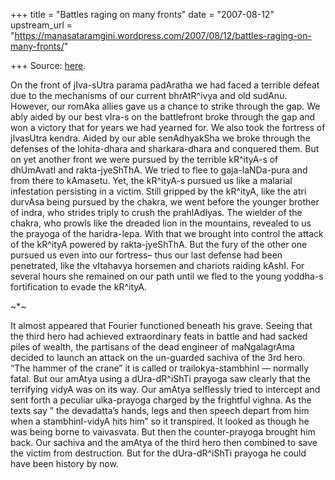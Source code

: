 +++
title = "Battles raging on many fronts"
date = "2007-08-12"
upstream_url = "https://manasataramgini.wordpress.com/2007/08/12/battles-raging-on-many-fronts/"

+++
Source: [here](https://manasataramgini.wordpress.com/2007/08/12/battles-raging-on-many-fronts/).

On the front of jIva-sUtra parama padAratha we had faced a terrible
defeat due to the mechanisms of our current bhrAtR^ivya and old sudAnu.
However, our romAka allies gave us a chance to strike through the gap.
We ably aided by our best vIra-s on the battlefront broke through the
gap and won a victory that for years we had yearned for. We also took
the fortress of jIvasUtra kendra. Aided by our able senAdhyakSha we
broke through the defenses of the lohita-dhara and sharkara-dhara and
conquered them. But on yet another front we were pursued by the terrible
kR^ityA-s of dhUmAvatI and rakta-jyeShThA. We tried to flee to
gaja-laNDa-pura and from there to kAmasetu. Yet, the kR^ityA-s pursued
us like a malarial infestation persisting in a victim. Still gripped by
the kR^ityA, like the atri durvAsa being pursued by the chakra, we went
before the younger brother of indra, who strides triply to crush the
prahlAdIyas. The wielder of the chakra, who prowls like the dreaded lion
in the mountains, revealed to us the prayoga of the haridra-lepa. With
that we brought into control the attack of the kR^ityA powered by
rakta-jyeShThA. But the fury of the other one pursued us even into our
fortress– thus our last defense had been penetrated, like the vItahavya
horsemen and chariots raiding kAshI. For several hours she remained on
our path until we fled to the young yoddha-s fortification to evade the
kR^ityA.

\~\*\~

It almost appeared that Fourier functioned beneath his grave. Seeing
that the third hero had achieved extraordinary feats in battle and had
sacked piles of wealth, the partisans of the dead engineer of
maNgalagrAma decided to launch an attack on the un-guarded sachiva of
the 3rd hero. “The hammer of the crane” it is called or
trailokya-stambhinI — normally fatal. But our amAtya using a
dUra-dR^iShTi prayoga saw clearly that the terrifying vidyA was on its
way. Our amAtya selflessly tried to intercept and sent forth a peculiar
ulka-prayoga charged by the frightful vighna. As the texts say ” the
devadatta’s hands, legs and then speech depart from him when a
stambhinI-vidyA hits him” so it transpired. It looked as though he was
being borne to vaivasvata. But then the counter-prayoga brought him
back. Our sachiva and the amAtya of the third hero then combined to save
the victim from destruction. But for the dUra-dR^iShTi prayoga he could
have been history by now.

